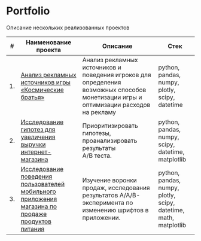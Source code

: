 # Portfolio

Описание нескольких реализованных проектов

| #    | Наименование проекта                | Описание                                                     | Стек                                                         |
| ---- | ------------------------------------------------------------ | ------------------------------------------------------------ | ------------------------------------------------------------ |
| 1.   | [Анализ рекламных источников игры «Космические братья»](https://github.com/Askaront/Portfolio/tree/main/Advertising%20sources%20analysis) | Анализ рекламных источников и поведения игроков для определения возможных способов монетизации игры и оптимизации расходов на рекламу | python, pandas, numpy, plotly, scipy, datetime       |
| 2.   | [Исследование гипотез для увеличения выручки интернет-магазина](https://github.com/Askaront/Portfolio/tree/main/Hypothesis%20analysis) | Приоритизировать гипотезы, проанализировать результаты <br/>А/В теста. | python, pandas, numpy, scipy, datetime, matplotlib |
| 3.   | [Исследование поведения пользователей мобильного приложения магазина по продаже продуктов питания](https://github.com/Askaront/Portfolio/tree/main/Users%20behavior%20analysis) | Изучение воронки продаж, исследования результатов A/A/B-эксперимента по изменению шрифтов в приложении.             | python, pandas, numpy, plotly, scipy, datetime, math, matplotlib |
